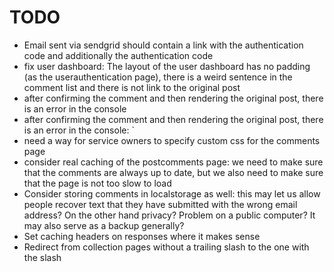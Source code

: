 # TODO

* Email sent via sendgrid should contain a link with the authentication code and additionally the authentication code
* fix user dashboard: The layout of the user dashboard has no padding (as the userauthentication page), there is a weird sentence in the comment list and there is not link to the original post
* after confirming the comment and then rendering the original post, there is an error in the console
* after confirming the comment and then rendering the original post, there is an error in the console: `
* need a way for service owners to specify custom css for the comments page
* consider real caching of the postcomments page: we need to make sure that the comments are always up to date, but we also need to make sure that the page is not too slow to load
* Consider storing comments in localstorage as well: this may let us allow people recover text that they have submitted with the wrong email address? On the other hand privacy? Problem on a public computer? It may also serve as a backup generally?
* Set caching headers on responses where it makes sense
* Redirect from collection pages without a trailing slash to the one with the slash
 